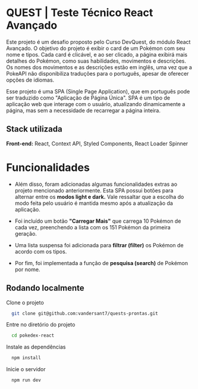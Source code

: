 # QUEST | Teste Técnico React Avançado

Este projeto é um desafio proposto pelo Curso DevQuest, do módulo React Avançado. O objetivo do projeto é exibir o card de um Pokémon com seu nome e tipos. Cada card é clicável, e ao ser clicado, a página exibirá mais detalhes do Pokémon, como suas habilidades, movimentos e descrições. Os nomes dos movimentos e as descrições estão em inglês, uma vez que a PokeAPI não disponibiliza traduções para o português, apesar de oferecer opções de idiomas.

Esse projeto é uma SPA (Single Page Application), que em português pode ser traduzido como "Aplicação de Página Única". SPA é um tipo de aplicação web que interage com o usuário, atualizando dinamicamente a página, mas sem a necessidade de recarregar a página inteira.
## Stack utilizada

**Front-end:** React, Context API, Styled Components, React Loader Spinner



# Funcionalidades

- Além disso, foram adicionadas algumas funcionalidades extras ao projeto mencionado anteriormente. Esta SPA possui botões para alternar entre os **modos light e dark.** Vale ressaltar que a escolha do modo feita pelo usuário é mantida mesmo após a atualização da aplicação.

- Foi incluído um botão **"Carregar Mais"** que carrega 10 Pokémon de cada vez, preenchendo a lista com os 151 Pokémon da primeira geração.

- Uma lista suspensa foi adicionada para **filtrar (filter)** os Pokémon de acordo com os tipos.

- Por fim, foi implementada a função de **pesquisa (search)** de Pokémon por nome.



## Rodando localmente

Clone o projeto

```bash
  git clone git@github.com:vandersant7/quests-prontas.git
```

Entre no diretório do projeto

```bash
  cd pokedex-react
```

Instale as dependências

```bash
  npm install
```

Inicie o servidor

```bash
  npm run dev
```
